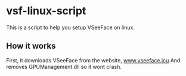 # vsf-linux-script
This is a script to help you setup VSeeFace on linux.

## How it works
First, it downloads VSeeFace from the website, www.vseeface.icu
And removes GPUManagement.dll so it wont crash.
